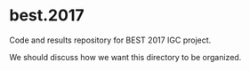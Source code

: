 # best.2017
Code and results repository for BEST 2017 IGC project.

We should discuss how we want this directory to be organized.

